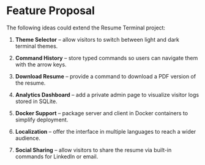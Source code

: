 # Feature Proposal

The following ideas could extend the Resume Terminal project:

1. **Theme Selector** – allow visitors to switch between light and dark terminal themes.
2. **Command History** – store typed commands so users can navigate them with the arrow keys.
3. **Download Resume** – provide a command to download a PDF version of the resume.
4. **Analytics Dashboard** – add a private admin page to visualize visitor logs stored in SQLite.
5. **Docker Support** – package server and client in Docker containers to simplify deployment.

6. **Localization** – offer the interface in multiple languages to reach a wider audience.
7. **Social Sharing** – allow visitors to share the resume via built-in commands for LinkedIn or email.



